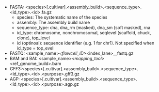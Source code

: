 - FASTA: \<species\>[.cultivar].\<assembly_build\>.\<sequence_type\>.\<id_type\>.\<id\>.fa.gz
  - species: The systematic name of the species
  - assembly: The assembly build name
  - sequence_type: dna, dna_rm (masked), dna_sm (soft masked), rna
  - id_type: chromosome, nonchromosomal, seqlevel (scaffold, chuck, clone), top_level
  - id (optinoal): sequence identifier (e.g. 1 for chr1). Not specified when id_type = top_evel
- FASTQ: <sample_name>_<flowcell_ID>_<index_lane>_<readNum>_fastq.gz
- BAM and BAI: \<sample_name\>_\<mapping_tool\>_\<ref_genome_build\>.bam
- GFF3:\<species\>[.cultivar].\<assembly_build\>.\<sequence_type\>.\<id_type\>.\<id\>.\<purpose\>.gff3.gz
- AGP: \<species\>[.cultivar].\<assembly_build\>.\<sequence_type\>.\<id_type\>.\<id\>.\<purpose\>.agp.gz